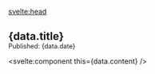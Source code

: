 <script lang="ts">
  export let data: PostMetadata;
  import { siteTitle } from "$lib/config";
</script>

<svelte:head>

  <title>{data.title} | {siteTitle}</title>
  <meta name={data.description} />
</svelte:head>

<article class="blog">

# {data.title}

<p class="published">Published: {data.date}</p>

<svelte:component this={data.content} />

</article>

<style lang="scss">
	.published {
		font-size: 0.8rem;
		margin-top: 0;
	}
	h1 {
		margin-bottom: 0;
	}
</style>
